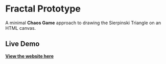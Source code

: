 # Fractal Prototype

A minimal **Chaos Game** approach to drawing the Sierpinski Triangle on an HTML canvas.

## Live Demo

**[View the website here](https://jakob-kild.github.io/Interactive-Fractal-Designer/)**


